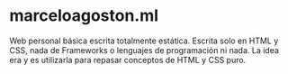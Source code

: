 # marceloagoston.ml
Web personal básica escrita totalmente estática. Escrita solo en HTML y CSS, nada de Frameworks o lenguajes de programación ni nada. La idea era y es utilizarla para repasar conceptos de HTML y CSS puro.
